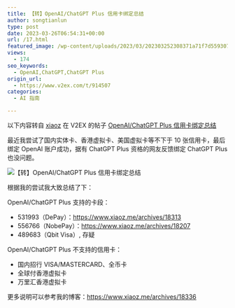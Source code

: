 ```yaml
---
title: 【转】OpenAI/ChatGPT Plus 信用卡绑定总结
author: songtianlun
type: post
date: 2023-03-26T06:54:31+00:00
url: /17.html
featured_image: /wp-content/uploads/2023/03/202303252308371a71f7d5593072a6.png
views:
  - 174
seo_keywords:
  - OpenAI,ChatGPT,ChatGPT Plus
origin_url:
  - https://www.v2ex.com/t/914507
categories:
  - AI 指南

---
```

以下内容转自 <a href="https://www.v2ex.com/member/xiaoz" target="_blank"  rel="nofollow">xiaoz</a> 在 V2EX 的帖子 <a href="https://www.v2ex.com/t/914507" target="_blank"  rel="nofollow">OpenAI/ChatGPT Plus 信用卡绑定总结 </a>

最近我尝试了国内实体卡、香港虚拟卡、美国虚拟卡等不下于 10 张信用卡，最后绑定 OpenAI 账户成功，据有 ChatGPT Plus 资格的网友反馈绑定 ChatGPT Plus 也没问题。

<img title="【转】OpenAI/ChatGPT Plus 信用卡绑定总结"
             alt="【转】OpenAI/ChatGPT Plus 信用卡绑定总结" decoding="async" data-src="https://imagehost-cdn.frytea.com/images/2023/03/25/202303252308371a71f7d5593072a6.png" data-lazy="true" src="https://skybyte.me/wp-content/themes/wordpress-theme-puock-2.7.6/assets/img/z/load.svg" alt="" /> 

根据我的尝试我大致总结了下：

OpenAI/ChatGPT Plus 支持的卡段：

  * 531993（DePay）：<a href="https://www.xiaoz.me/archives/18313" target="_blank"  rel="nofollow">https://www.xiaoz.me/archives/18313</a>
  * 556766（NobePay）：<a href="https://www.xiaoz.me/archives/18207" target="_blank"  rel="nofollow">https://www.xiaoz.me/archives/18207</a>
  * 489683（Qbit Visa）, 存疑 

OpenAI/ChatGPT Plus 不支持的信用卡：

  * 国内招行 VISA/MASTERCARD、全币卡 
  * 全球付香港虚拟卡 
  * 万里汇香港虚拟卡 

更多说明可以参考我的博客：<a href="https://www.xiaoz.me/archives/18336" target="_blank"  rel="nofollow">https://www.xiaoz.me/archives/18336</a>